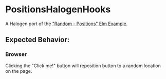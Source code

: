 # PositionsHalogenHooks

A Halogen port of the ["Random - Positions" Elm Example](https://elm-lang.org/examples/positions).

## Expected Behavior:

### Browser

Clicking the "Click me!" button will reposition button to a random location on the page.
